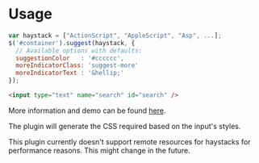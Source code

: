 # Usage

```javascript
var haystack = ["ActionScript", "AppleScript", "Asp", ...];
$('#container').suggest(haystack, {
  // Available options with defaults:
  suggestionColor   : '#cccccc',
  moreIndicatorClass: 'suggest-more'
  moreIndicatorText	: '&hellip;'
});
```

```html
<input type="text" name="search" id="search" />
```

More information and demo can be found [here](http://polarblau.github.com/suggest/).

The plugin will generate the CSS required based on the input's styles.

This plugin currently doesn't support remote resources for haystacks for performance reasons. This might change in the future.
